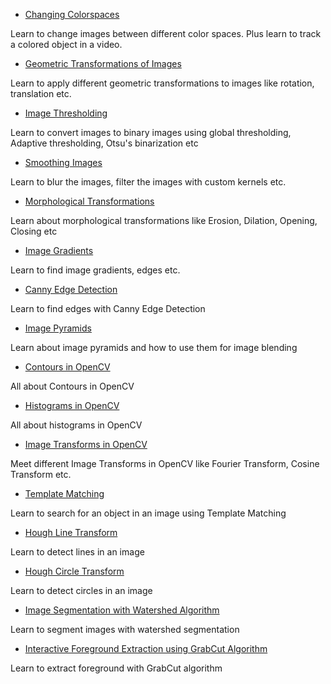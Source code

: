 
* [Changing Colorspaces](../../df/d9d/tutorial_py_colorspaces.html "../../df/d9d/tutorial_py_colorspaces.html")

Learn to change images between different color spaces. Plus learn to track a colored object in a video.
* [Geometric Transformations of Images](../../da/d6e/tutorial_py_geometric_transformations.html "../../da/d6e/tutorial_py_geometric_transformations.html")

Learn to apply different geometric transformations to images like rotation, translation etc.
* [Image Thresholding](../../d7/d4d/tutorial_py_thresholding.html "../../d7/d4d/tutorial_py_thresholding.html")

Learn to convert images to binary images using global thresholding, Adaptive thresholding, Otsu's binarization etc
* [Smoothing Images](../../d4/d13/tutorial_py_filtering.html "../../d4/d13/tutorial_py_filtering.html")

Learn to blur the images, filter the images with custom kernels etc.
* [Morphological Transformations](../../d9/d61/tutorial_py_morphological_ops.html "../../d9/d61/tutorial_py_morphological_ops.html")

Learn about morphological transformations like Erosion, Dilation, Opening, Closing etc
* [Image Gradients](../../d5/d0f/tutorial_py_gradients.html "../../d5/d0f/tutorial_py_gradients.html")

Learn to find image gradients, edges etc.
* [Canny Edge Detection](../../da/d22/tutorial_py_canny.html "../../da/d22/tutorial_py_canny.html")

Learn to find edges with Canny Edge Detection
* [Image Pyramids](../../dc/dff/tutorial_py_pyramids.html "../../dc/dff/tutorial_py_pyramids.html")

Learn about image pyramids and how to use them for image blending
* [Contours in OpenCV](../../d3/d05/tutorial_py_table_of_contents_contours.html "../../d3/d05/tutorial_py_table_of_contents_contours.html")

All about Contours in OpenCV
* [Histograms in OpenCV](../../de/db2/tutorial_py_table_of_contents_histograms.html "../../de/db2/tutorial_py_table_of_contents_histograms.html")

All about histograms in OpenCV
* [Image Transforms in OpenCV](../../dd/dc4/tutorial_py_table_of_contents_transforms.html "../../dd/dc4/tutorial_py_table_of_contents_transforms.html")

Meet different Image Transforms in OpenCV like Fourier Transform, Cosine Transform etc.
* [Template Matching](../../d4/dc6/tutorial_py_template_matching.html "../../d4/dc6/tutorial_py_template_matching.html")

Learn to search for an object in an image using Template Matching
* [Hough Line Transform](../../d6/d10/tutorial_py_houghlines.html "../../d6/d10/tutorial_py_houghlines.html")

Learn to detect lines in an image
* [Hough Circle Transform](../../da/d53/tutorial_py_houghcircles.html "../../da/d53/tutorial_py_houghcircles.html")

Learn to detect circles in an image
* [Image Segmentation with Watershed Algorithm](../../d3/db4/tutorial_py_watershed.html "../../d3/db4/tutorial_py_watershed.html")

Learn to segment images with watershed segmentation
* [Interactive Foreground Extraction using GrabCut Algorithm](../../d8/d83/tutorial_py_grabcut.html "../../d8/d83/tutorial_py_grabcut.html")

Learn to extract foreground with GrabCut algorithm

